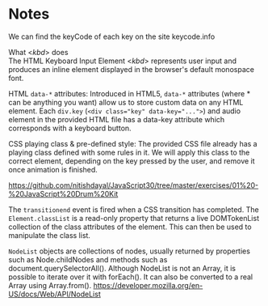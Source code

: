 # Notes

We can find the keyCode of each key on the site keycode.info

What <_kbd_> does  
The HTML Keyboard Input Element <_kbd_> represents user input and produces an inline element displayed in the browser's default monospace font.

HTML `data-*` attributes: Introduced in HTML5, `data-*` attributes (where \* can be anything you want) allow us to store custom data on any HTML element. Each `div.key` (`<div class="key" data-key="...">`) and audio element in the provided HTML file has a data-key attribute which corresponds with a keyboard button.

CSS playing class & pre-defined style: The provided CSS file already has a playing class defined with some rules in it. We will apply this class to the correct element, depending on the key pressed by the user, and remove it once animation is finished.

https://github.com/nitishdayal/JavaScript30/tree/master/exercises/01%20-%20JavaScript%20Drum%20Kit

The `transitionend` event is fired when a CSS transition has completed.
The `Element.classList` is a read-only property that returns a live DOMTokenList collection of the class attributes of the element. This can then be used to manipulate the class list.

`NodeList` objects are collections of nodes, usually returned by properties such as Node.childNodes and methods such as document.querySelectorAll(). Although NodeList is not an Array, it is possible to iterate over it with forEach(). It can also be converted to a real Array using Array.from().
https://developer.mozilla.org/en-US/docs/Web/API/NodeList
